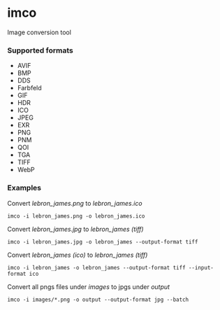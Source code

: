 # imco
Image conversion tool
### Supported formats
- AVIF
- BMP
- DDS
- Farbfeld
- GIF
- HDR
- ICO
- JPEG
- EXR
- PNG
- PNM
- QOI
- TGA
- TIFF
- WebP
### Examples
Convert *lebron_james.png* to *lebron_james.ico*

``imco -i lebron_james.png -o lebron_james.ico``

Convert *lebron_james.jpg* to *lebron_james (tiff)*

``imco -i lebron_james.jpg -o lebron_james --output-format tiff``

Convert *lebron_james (ico)* to *lebron_james (tiff)*

``imco -i lebron_james -o lebron_james --output-format tiff --input-format ico``

Convert all pngs files under *images* to jpgs under *output*

``imco -i images/*.png -o output --output-format jpg --batch``